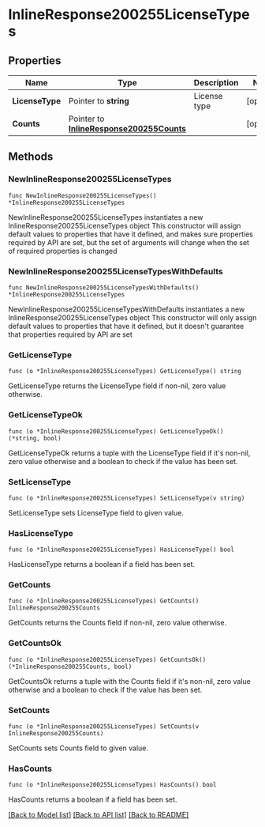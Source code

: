 # InlineResponse200255LicenseTypes

## Properties

Name | Type | Description | Notes
------------ | ------------- | ------------- | -------------
**LicenseType** | Pointer to **string** | License type | [optional] 
**Counts** | Pointer to [**InlineResponse200255Counts**](InlineResponse200255Counts.md) |  | [optional] 

## Methods

### NewInlineResponse200255LicenseTypes

`func NewInlineResponse200255LicenseTypes() *InlineResponse200255LicenseTypes`

NewInlineResponse200255LicenseTypes instantiates a new InlineResponse200255LicenseTypes object
This constructor will assign default values to properties that have it defined,
and makes sure properties required by API are set, but the set of arguments
will change when the set of required properties is changed

### NewInlineResponse200255LicenseTypesWithDefaults

`func NewInlineResponse200255LicenseTypesWithDefaults() *InlineResponse200255LicenseTypes`

NewInlineResponse200255LicenseTypesWithDefaults instantiates a new InlineResponse200255LicenseTypes object
This constructor will only assign default values to properties that have it defined,
but it doesn't guarantee that properties required by API are set

### GetLicenseType

`func (o *InlineResponse200255LicenseTypes) GetLicenseType() string`

GetLicenseType returns the LicenseType field if non-nil, zero value otherwise.

### GetLicenseTypeOk

`func (o *InlineResponse200255LicenseTypes) GetLicenseTypeOk() (*string, bool)`

GetLicenseTypeOk returns a tuple with the LicenseType field if it's non-nil, zero value otherwise
and a boolean to check if the value has been set.

### SetLicenseType

`func (o *InlineResponse200255LicenseTypes) SetLicenseType(v string)`

SetLicenseType sets LicenseType field to given value.

### HasLicenseType

`func (o *InlineResponse200255LicenseTypes) HasLicenseType() bool`

HasLicenseType returns a boolean if a field has been set.

### GetCounts

`func (o *InlineResponse200255LicenseTypes) GetCounts() InlineResponse200255Counts`

GetCounts returns the Counts field if non-nil, zero value otherwise.

### GetCountsOk

`func (o *InlineResponse200255LicenseTypes) GetCountsOk() (*InlineResponse200255Counts, bool)`

GetCountsOk returns a tuple with the Counts field if it's non-nil, zero value otherwise
and a boolean to check if the value has been set.

### SetCounts

`func (o *InlineResponse200255LicenseTypes) SetCounts(v InlineResponse200255Counts)`

SetCounts sets Counts field to given value.

### HasCounts

`func (o *InlineResponse200255LicenseTypes) HasCounts() bool`

HasCounts returns a boolean if a field has been set.


[[Back to Model list]](../README.md#documentation-for-models) [[Back to API list]](../README.md#documentation-for-api-endpoints) [[Back to README]](../README.md)


